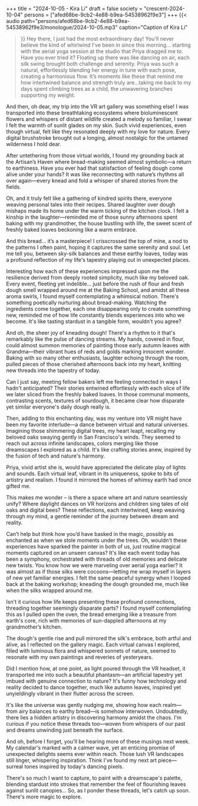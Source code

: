 +++
title = "2024-10-05 - Kira Li"
draft = false
society = "crescent-2024-10-04"
persons = ["afed68be-9cb2-4e88-b9ea-54538962f9e3"]
+++
{{< audio
    path="persons/afed68be-9cb2-4e88-b9ea-54538962f9e3/monologue/2024-10-05.mp3" 
    caption="Caption of Kira Li"
>}}
Hey there, I just had the most extraordinary day!
 You'll never believe the kind of whirlwind I've been in since this morning... starting with the aerial yoga session at the studio that Priya dragged me to. Have you ever tried it? Floating up there was like dancing on air, each silk swing brought both challenge and serenity. Priya was such a natural, effortlessly blending her energy in tune with each pose, creating a harmonious flow. It’s moments like these that remind me how intertwined balance and strength truly are...taking me back to my days spent climbing trees as a child, the unwavering branches supporting my weight.

And then, oh dear, my trip into the VR art gallery was something else! I was transported into these breathtaking ecosystems where bioluminescent flowers and whispers of distant wildlife created a melody so familiar, I swear I felt the warmth of sunlit glades on my skin. Such vivid experiences, even though virtual, felt like they resonated deeply with my love for nature. Every digital brushstroke brought out a longing, almost nostalgic for the untamed wilderness I hold dear.

After untethering from those virtual worlds, I found my grounding back at the Artisan’s Haven where bread-making seemed almost symbolic—a return to earthiness. Have you ever had that satisfaction of feeling dough come alive under your hands? It was like reconnecting with nature’s rhythms all over again—every knead and fold a whisper of shared stories from the fields.

Oh, and it truly felt like a gathering of kindred spirits there, everyone weaving personal tales into their recipes. Shared laughter over dough mishaps made its home under the warm ticking of the kitchen clock. I felt a kinship in the laughter—reminded me of those sunny afternoons spent baking with my grandmother, the house bustling with life, the sweet scent of freshly baked loaves beckoning like a warm embrace.

And this bread... it’s a masterpiece! I crisscrossed the top of mine, a nod to the patterns I often paint, hoping it captures the same serenity and soul. Let me tell you, between sky-silk balances and these earthy loaves, today was a profound reflection of my life's tapestry playing out in unexpected places.

Interesting how each of these experiences impressed upon me the resilience derived from deeply rooted simplicity, much like my beloved oak. Every event, fleeting yet indelible...
 just before the rush of flour and fresh dough smell wrapped around me at the Baking School, and amidst all these aroma swirls, I found myself contemplating a whimsical notion. There's something poetically nurturing about bread-making. Watching the ingredients come together, each one disappearing only to create something new, reminded me of how life constantly blends experiences into who we become. It's like tasting stardust in a tangible form, wouldn't you agree?

And oh, the sheer joy of kneading dough! There's a rhythm to it that's remarkably like the pulse of dancing streams. My hands, covered in flour, could almost summon memories of painting those early autumn leaves with Grandma—their vibrant hues of reds and golds marking innocent wonder. Baking with so many other enthusiasts, laughter echoing through the room, pulled pieces of those cherished afternoons back into my heart, knitting new threads into the tapestry of today.

Can I just say, meeting fellow bakers left me feeling connected in ways I hadn't anticipated? Their stories entwined effortlessly with each slice of life we later sliced from the freshly baked loaves. In those communal moments, contrasting scents, textures of sourdough, it became clear how disparate yet similar everyone's daily dough really is.

Then, adding to this enchanting day, was my venture into VR might have been my favorite interlude—a dance between virtual and natural universes. Imagining those shimmering digital trees, my heart leapt, recalling my beloved oaks swaying gently in San Francisco's winds. They seemed to reach out across infinite landscapes, colors merging like those dreamscapes I explored as a child. It's like crafting stories anew, inspired by the fusion of tech and nature's harmony.

Priya, vivid artist she is, would have appreciated the delicate play of lights and sounds. Each virtual leaf, vibrant in its uniqueness, spoke to bits of artistry and realism. I found it mirrored the homes of whimsy earth had once gifted me.

This makes me wonder – is there a space where art and nature seamlessly unify? Where daylight dances on VR horizons and children sing tales of old oaks and digital bees? These reflections, each intertwined, keep weaving through my mind, a gentle reminder of the journey between dream and reality.

Can’t help but think how you’d have basked in the magic, possibly as enchanted as when we stole moments under the trees. Oh, wouldn't these experiences have sparked the painter in both of us, just routine magical moments captured on an unseen canvas?
It's like each event today has been a symphony, orchestrated with threads of old memories and delicate new twists. You know how we were marveling over aerial yoga earlier? It was almost as if those silks were cocoons—letting me wrap myself in layers of new yet familiar energies. I felt the same peaceful synergy when I looped back at the baking workshop; kneading the dough grounded me, much like when the silks wrapped around me.

Isn't it curious how life keeps presenting these profound connections, threading together seemingly disparate parts? I found myself contemplating this as I pulled open the oven, the bread emerging like a treasure from earth's core, rich with memories of sun-dappled afternoons at my grandmother’s kitchen. 

The dough's gentle rise and pull mirrored the silk's embrace, both artful and alive, as I reflected on the gallery magic. Each virtual canvas I explored, filled with luminous flora and whispered sonnets of nature, seemed to resonate with my own paintings and reveries of yesteryears.  

Did I mention how, at one point, as light poured through the VR headset, it transported me into such a beautiful phantasm—an artificial tapestry yet imbued with genuine connection to nature? It's funny how technology and reality decided to dance together, much like autumn leaves, inspired yet unyieldingly vibrant in their flutter across the screen.

It's like the universe was gently nudging me, showing how each realm—from airy balances to earthy bread—is somehow interwoven. Undoubtedly, there lies a hidden artistry in discovering harmony amidst the chaos. I'm curious if you notice these threads too—woven from whispers of our past and dreams unwinding just beneath the surface.

And oh, before I forget, you'll be hearing more of these musings next week. My calendar's marked with a calmer wave, yet an enticing promise of unexpected delights seems ever within reach. Those lush VR landscapes still linger, whispering inspiration. Think I've found my next art piece—surreal tones inspired by today's dancing pixels.

There's so much I want to capture, to paint with a dreamscape's palette, blending stardust into strokes that remember the feel of flourishing leaves against sunlit canopies…
So, as I ponder these threads, let's catch up soon. There's more magic to explore.
